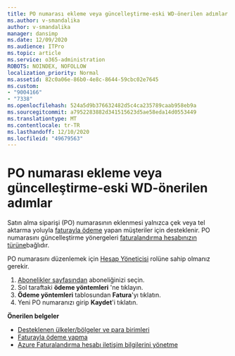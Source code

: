 ```yaml
---
title: PO numarası ekleme veya güncelleştirme-eski WD-önerilen adımlar
ms.author: v-smandalika
author: v-smandalika
manager: dansimp
ms.date: 12/09/2020
ms.audience: ITPro
ms.topic: article
ms.service: o365-administration
ROBOTS: NOINDEX, NOFOLLOW
localization_priority: Normal
ms.assetid: 82c0a06e-86b0-4e8c-8644-59cbc02e7645
ms.custom:
- "9004166"
- "7338"
ms.openlocfilehash: 524a5d9b376632482d5c4ca235789caab958eb9a
ms.sourcegitcommit: a7952283882d341515623d5ae58eda14d0553449
ms.translationtype: MT
ms.contentlocale: tr-TR
ms.lasthandoff: 12/10/2020
ms.locfileid: "49679563"
---
```

# <a name="add-or-update-po-number---legacy-wd---recommended-steps"></a>PO numarası ekleme veya güncelleştirme-eski WD-önerilen adımlar

Satın alma siparişi (PO) numarasının eklenmesi yalnızca çek veya tel aktarma yoluyla [faturayla ödeme](https://docs.microsoft.com/azure/cost-management-billing/manage/pay-by-invoice) yapan müşteriler için desteklenir. PO numarasını güncelleştirme yönergeleri [faturalandırma hesabınızın türüne](https://docs.microsoft.com/azure/cost-management-billing/manage/view-all-accounts)bağlıdır.

PO numarasını düzenlemek için [Hesap Yöneticisi](https://docs.microsoft.com/azure/role-based-access-control/rbac-and-directory-admin-roles) rolüne sahip olmanız gerekir.

1. [Abonelikler sayfasından](https://ms.portal.azure.com/#blade/Microsoft_Azure_Billing/SubscriptionsBlade) aboneliğinizi seçin.
2. Sol taraftaki **ödeme yöntemleri** 'ne tıklayın.
3. **Ödeme yöntemleri** tablosundan **Fatura**'yı tıklatın. 
4. Yeni PO numaranızı girip **Kaydet**'i tıklatın.

**Önerilen belgeler**

- [Desteklenen ülkeler/bölgeler ve para birimleri](https://azure.microsoft.com/en-us/pricing/faq/) 
- [Faturayla ödeme yapma](https://docs.microsoft.com/azure/cost-management-billing/manage/pay-by-invoice) 
- [Azure Faturalandırma hesabı iletişim bilgilerini yönetme](https://docs.microsoft.com/azure/cost-management-billing/manage/change-azure-account-profile)


